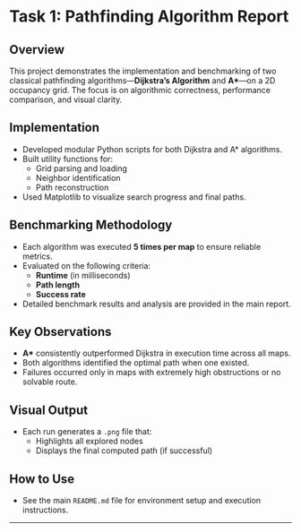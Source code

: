 # Task 1: Pathfinding Algorithm Report

## Overview

This project demonstrates the implementation and benchmarking of two classical pathfinding algorithms—**Dijkstra’s Algorithm** and **A\***—on a 2D occupancy grid. The focus is on algorithmic correctness, performance comparison, and visual clarity.

## Implementation

- Developed modular Python scripts for both Dijkstra and A* algorithms.
- Built utility functions for:
  - Grid parsing and loading
  - Neighbor identification
  - Path reconstruction
- Used Matplotlib to visualize search progress and final paths.

## Benchmarking Methodology

- Each algorithm was executed **5 times per map** to ensure reliable metrics.
- Evaluated on the following criteria:
  - **Runtime** (in milliseconds)
  - **Path length**
  - **Success rate**
- Detailed benchmark results and analysis are provided in the main report.

## Key Observations

- **A\*** consistently outperformed Dijkstra in execution time across all maps.
- Both algorithms identified the optimal path when one existed.
- Failures occurred only in maps with extremely high obstructions or no solvable route.

## Visual Output

- Each run generates a `.png` file that:
  - Highlights all explored nodes
  - Displays the final computed path (if successful)

## How to Use

- See the main `README.md` file for environment setup and execution instructions.

---

